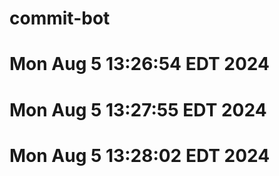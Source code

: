 # commit-bot

# Mon Aug 5 13:26:54 EDT 2024
# Mon Aug  5 13:27:55 EDT 2024
# Mon Aug  5 13:28:02 EDT 2024
